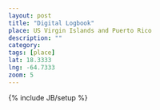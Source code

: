 ```yaml
---
layout: post
title: "Digital Logbook"
place: US Virgin Islands and Puerto Rico
description: ""
category: 
tags: [place]
lat: 18.3333
lng: -64.7333
zoom: 5
---
```

{% include JB/setup %}
